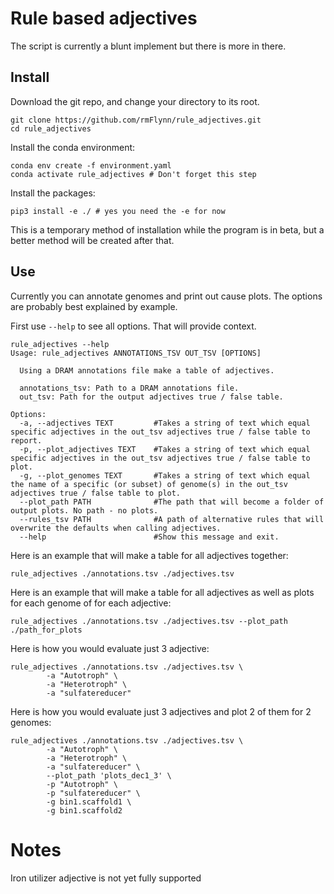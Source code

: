 # Rule based adjectives

The script is currently a blunt implement but there is more in there.

## Install

Download the git repo, and change your directory to its root.
```
git clone https://github.com/rmFlynn/rule_adjectives.git
cd rule_adjectives
```

Install the conda environment:

```
conda env create -f environment.yaml
conda activate rule_adjectives # Don't forget this step
```

Install the packages:

```
pip3 install -e ./ # yes you need the -e for now
```

This is a temporary method of installation while the program is in beta, but a better method will be created after that.

## Use

Currently you can annotate genomes and print out cause plots.
The options are probably best explained by example.

First use `--help` to see all options. That will provide context.

```
rule_adjectives --help
Usage: rule_adjectives ANNOTATIONS_TSV OUT_TSV [OPTIONS]

  Using a DRAM annotations file make a table of adjectives.

  annotations_tsv: Path to a DRAM annotations file. 
  out_tsv: Path for the output adjectives true / false table. 

Options:
  -a, --adjectives TEXT         #Takes a string of text which equal specific adjectives in the out_tsv adjectives true / false table to report.
  -p, --plot_adjectives TEXT    #Takes a string of text which equal specific adjectives in the out_tsv adjectives true / false table to plot.
  -g, --plot_genomes TEXT       #Takes a string of text which equal the name of a specific (or subset) of genome(s) in the out_tsv adjectives true / false table to plot.
  --plot_path PATH              #The path that will become a folder of output plots. No path - no plots.
  --rules_tsv PATH              #A path of alternative rules that will overwrite the defaults when calling adjectives. 
  --help                        #Show this message and exit.

```

Here is an example that will make a table for all adjectives together:

```
rule_adjectives ./annotations.tsv ./adjectives.tsv
```

Here is an example that will make a table for all adjectives as well as plots for each genome of for each adjective:

```
rule_adjectives ./annotations.tsv ./adjectives.tsv --plot_path ./path_for_plots
```

Here is how you would evaluate just 3 adjective:

```
rule_adjectives ./annotations.tsv ./adjectives.tsv \
        -a "Autotroph" \
        -a "Heterotroph" \
        -a "sulfatereducer"
```

Here is how you would evaluate just 3 adjectives and plot 2 of them for 2 genomes:

```
rule_adjectives ./annotations.tsv ./adjectives.tsv \
        -a "Autotroph" \
        -a "Heterotroph" \
        -a "sulfatereducer" \
        --plot_path 'plots_dec1_3' \
        -p "Autotroph" \
        -p "sulfatereducer" \
        -g bin1.scaffold1 \
        -g bin1.scaffold2
```

# Notes
Iron utilizer adjective is not yet fully supported
